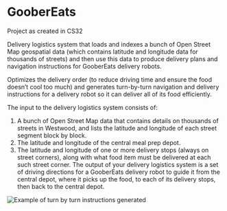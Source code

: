 # GooberEats
Project as created in CS32

Delivery logistics system that loads and indexes a bunch of Open Street Map geospatial data (which contains latitude and
longitude data for thousands of streets) and then use this data to produce delivery plans and
navigation instructions for GooberEats delivery robots.

Optimizes the delivery order (to reduce driving time and
ensure the food doesn’t cool too much) and generates turn-by-turn navigation and delivery
instructions for a delivery robot so it can deliver all of its food efficiently. 

The input to the delivery logistics system consists of:
1. A bunch of Open Street Map data that contains details on thousands of streets in
Westwood, and lists the latitude and longitude of each street segment block by block.
2. The latitude and longitude of the central meal prep depot.
3. The latitude and longitude of one or more delivery stops (always on street corners),
along with what food item must be delivered at each such street corner.
The output of your delivery logistics system is a set of driving directions for a GooberEats
delivery robot to guide it from the central depot, where it picks up the food, to each of its delivery
stops, then back to the central depot.

![Example of turn by turn instructions generated](https://user-images.githubusercontent.com/37451521/77239123-36fb6b80-6b94-11ea-92e2-bfd4175045ee.png)

